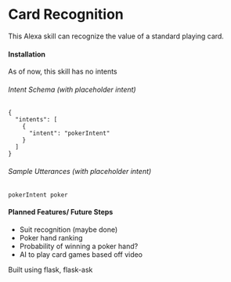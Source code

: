 # Card Recognition
This Alexa skill can recognize the value of a standard playing card.

#### Installation

As of now, this skill has no intents
###### Intent Schema (with placeholder intent) 
```
{
  "intents": [
    {
      "intent": "pokerIntent"
    }
  ]
}

```
###### Sample Utterances (with placeholder intent)
```
pokerIntent poker
```

#### Planned Features/ Future Steps

* Suit recognition (maybe done)
* Poker hand ranking
* Probability of winning a poker hand?
* AI to play card games based off video


Built using flask, flask-ask
 